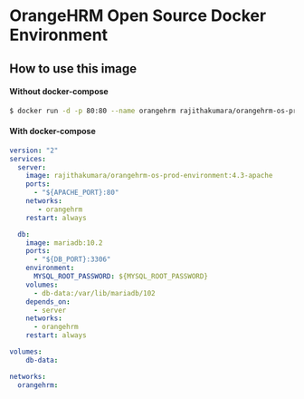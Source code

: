 # OrangeHRM Open Source Docker Environment

## How to use this image
#### Without docker-compose
```bash
$ docker run -d -p 80:80 --name orangehrm rajithakumara/orangehrm-os-prod-environment:4.3-apache
```
#### With docker-compose
```yaml
version: "2"
services:
  server:
    image: rajithakumara/orangehrm-os-prod-environment:4.3-apache
    ports:
      - "${APACHE_PORT}:80"
    networks:
       - orangehrm
    restart: always

  db:
    image: mariadb:10.2
    ports:
      - "${DB_PORT}:3306"
    environment:
      MYSQL_ROOT_PASSWORD: ${MYSQL_ROOT_PASSWORD}
    volumes:
      - db-data:/var/lib/mariadb/102
    depends_on:
      - server
    networks:
      - orangehrm
    restart: always

volumes:
    db-data:

networks:
  orangehrm:
```
